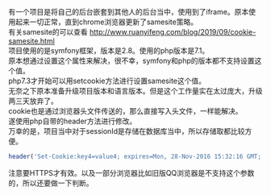 有一个项目是将自己的后台嵌套到其他人的后台当中，使用到了iframe。原本使用起来一切正常，直到chrome浏览器更新了samesite策略。    
有关samesite的可以查看 http://www.ruanyifeng.com/blog/2019/09/cookie-samesite.html    
项目使用的是symfony框架，版本是2.8。使用的php版本是7.1。    
原本想通过设置这个属性来解决，很不幸，symfony和php的版本都不支持设置这个值。      
php7.3才开始可以用setcookie方法进行设置samesite这个值。   
无奈之下原本准备升级项目版本和语言版本。但是这个工作量实在太过庞大，升级两三天放弃了。    
cookie也是通过浏览器头文件传送的，那么直接写入头文件，一样能解决。    
遂使用php自带的header方法进行修改。   
万幸的是，项目当中对于sessionId是存储在数据库当中，所以存储取都比较方便。
```php
header('Set-Cookie:key4=value4; expires=Mon, 28-Nov-2016 15:32:16 GMT; Max-Age=86400; path=/; domain=' . $_SERVER['HTTP_HOST'].';SameSite=None;Secure;');
```
注意要HTTPS才有效。以及一部分浏览器比如旧版QQ浏览器是不支持这个参数的，所以还要做一下判断。